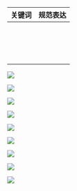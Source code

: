 



| 关键词 | 规范表达 |
| ------ | -------- |
|        |          |
|        |          |
|        |          |
|        |          |
|        |          |
|        |          |
|        |          |
|        |          |
|        |          |
|        |          |
|        |          |
|        |          |
|        |          |
|        |          |
|        |          |
|        |          |





![](https://hera-webapp.fbstatic.cn/api/picture/download/416873191379968.png)

![](https://hera-webapp.fbstatic.cn/api/picture/download/416873191380992.png)

![](https://hera-webapp.fbstatic.cn/api/picture/download/416873191642112.png)

![](https://hera-webapp.fbstatic.cn/api/picture/download/416873191643136.png)

![](https://hera-webapp.fbstatic.cn/api/picture/download/416873191643137.png)

![](https://hera-webapp.fbstatic.cn/api/picture/download/416873191905281.png)

![](https://hera-webapp.fbstatic.cn/api/picture/download/416873191904256.png)

![](https://hera-webapp.fbstatic.cn/api/picture/download/416873191905282.png)

![](https://hera-webapp.fbstatic.cn/api/picture/download/416873192167424.png)

![]()

![]()

![]()

![]()

![]()

![]()

![]()